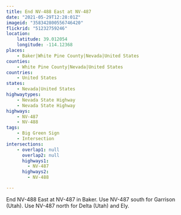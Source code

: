 ```yaml
---
title: End NV-488 East at NV-487
date: "2021-05-29T12:28:01Z"
imageid: "358342800556746420"
flickrid: "51232759246"
location:
    latitude: 39.012054
    longitude: -114.12368
places:
    - Baker|White Pine County|Nevada|United States
counties:
    - White Pine County|Nevada|United States
countries:
    - United States
states:
    - Nevada|United States
highwaytypes:
    - Nevada State Highway
    - Nevada State Highway
highways:
    - NV-487
    - NV-488
tags:
    - Big Green Sign
    - Intersection
intersections:
    - overlap1: null
      overlap2: null
      highways1:
        - NV-487
      highways2:
        - NV-488

---
```

End NV-488 East at NV-487 in Baker.  Use NV-487 south for Garrison (Utah).  Use NV-487 north for Delta (Utah) and Ely.